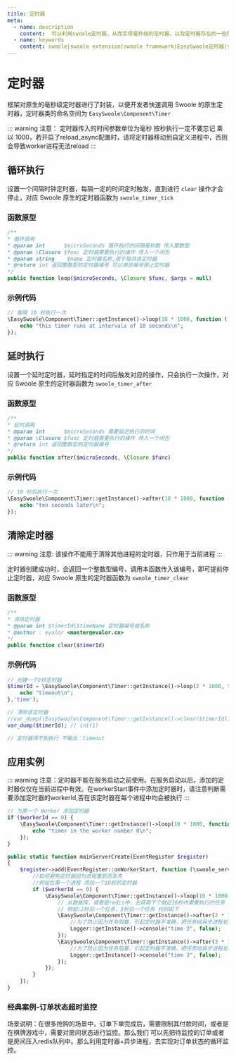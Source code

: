 ```yaml
---
title: 定时器
meta:
  - name: description
    content:  可以利用swoole定时器，从而实现毫秒级的定时器，以及定时器存在的一些陷阱
  - name: keywords
    content: swoole|swoole extension|swoole framework|EasySwoole定时器|swoole定时器|swoole定时任务
---
```


# 定时器
框架对原生的毫秒级定时器进行了封装，以便开发者快速调用 Swoole 的原生定时器，定时器类的命名空间为 `EasySwoole\Component\Timer`


::: warning 
 注意： 定时器传入的时间参数单位为毫秒 按秒执行一定不要忘记 乘以 1000，若开启了reload_async配置时，请将定时器移动到自定义进程中，否则会导致worker进程无法reload
:::


## 循环执行

设置一个间隔时钟定时器，每隔一定的时间定时触发，直到进行 `clear` 操作才会停止，对应 Swoole 原生的定时器函数为 `swoole_timer_tick`

### 函数原型

```php
/**
* 循环调用
* @param int      $microSeconds 循环执行的间隔毫秒数 传入整数型
* @param \Closure $func 定时器需要执行的操作 传入一个闭包
* @param string    $name 定时器名称,用于取消该定时器
* @return int 返回整数型的定时器编号 可以用该编号停止定时器
*/
public function loop($microSeconds, \Closure $func, $args = null)
```

### 示例代码

```php
// 每隔 10 秒执行一次
\EasySwoole\Component\Timer::getInstance()->loop(10 * 1000, function () {
    echo "this timer runs at intervals of 10 seconds\n";
});
```



## 延时执行

设置一个延时定时器，延时指定的时间后触发对应的操作，只会执行一次操作，对应 Swoole 原生的定时器函数为 `swoole_timer_after`

### 函数原型

```php
/**
* 延时调用
* @param int      $microSeconds 需要延迟执行的时间
* @param \Closure $func 定时器需要执行的操作 传入一个闭包
* @return int 返回整数型的定时器编号 
*/
public function after($microSeconds, \Closure $func)
```

### 示例代码

```php
// 10 秒后执行一次
\EasySwoole\Component\Timer::getInstance()->after(10 * 1000, function () {
    echo "ten seconds later\n";
});
```



## 清除定时器


::: warning 
 注意: 该操作不能用于清除其他进程的定时器，只作用于当前进程
:::

定时器创建成功时，会返回一个整数型编号，调用本函数传入该编号，即可提前停止定时器，对应 Swoole 原生的定时器函数为 `swoole_timer_clear`

### 函数原型

```php
/**
* 清除定时器
* @param int $timerId|$timeName 定时器编号或名称
* @author : evalor <master@evalor.cn>
*/
public function clear($timerId)
```

### 示例代码

```php
// 创建一个2秒定时器
$timerId = \EasySwoole\Component\Timer::getInstance()->loop(2 * 1000, function () {
    echo "timeout\n";
},'time');

// 清除该定时器
//var_dump(\EasySwoole\Component\Timer::getInstance()->clear($timerId)); // bool(true)
var_dump($timerId); // int(1)

// 定时器得不到执行 不输出：timeout
```


## 应用实例


::: warning 
 注意：定时器不能在服务启动之前使用。在服务启动以后，添加的定时器仅仅在当前进程中有效。在workerStart事件中添加定时器时，请注意判断需要添加定时器的workerId,否在该定时器在每个进程中均会被执行
:::

```php
// 为第一个 Worker 添加定时器
if ($workerId == 0) {
	\EasySwoole\Component\Timer::getInstance()->loop(10 * 1000, function () {
		echo "timer in the worker number 0\n";
	});
}
```

```php
public static function mainServerCreate(EventRegister $register)
{
    $register->add(EventRegister::onWorkerStart, function (\swoole_server $server, $workerId) {
        //如何避免定时器因为进程重启而丢失
        //例如在第一个进程 添加一个10秒的定时器
        if ($workerId == 0) {
            \EasySwoole\Component\Timer::getInstance()->loop(10 * 1000, function () {
                // 从数据库，或者是redis中，去获取下个就近10秒内需要执行的任务
                // 例如:2秒后一个任务，3秒后一个任务 代码如下
                \EasySwoole\Component\Timer::getInstance()->after(2 * 1000, function () {
                    //为了防止因为任务阻塞，引起定时器不准确，把任务给异步进程处理
                    Logger::getInstance()->console("time 2", false);
                });
                \EasySwoole\Component\Timer::getInstance()->after(3 * 1000, function () {
                    //为了防止因为任务阻塞，引起定时器不准确，把任务给异步进程处理
                    Logger::getInstance()->console("time 3", false);
                });
            });
        }
    });
}
```

### 经典案例-订单状态超时监控
场景说明：在很多抢购的场景中，订单下单完成后，需要限制其付款时间，或者是在棋牌游戏中，需要对房间状态进行监控。那么我们
可以先把待监控的订单或者是房间压入redis队列中。那么利用定时器+异步进程，去实现对订单状态的循环监控。
